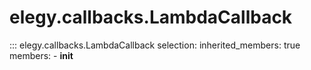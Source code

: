 # elegy.callbacks.LambdaCallback

::: elegy.callbacks.LambdaCallback
    selection:
        inherited_members: true
        members:
            - __init__
